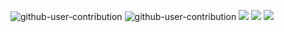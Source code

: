 ![github-user-contribution](https://github.com/user-attachments/assets/ff8916b6-00ee-4d70-907d-775868030f30)
![github-user-contribution](https://raw.githubusercontent.com/saeedmosaffer/github-stats/master/generated/overview.svg#gh-dark-mode-only)
![](https://raw.githubusercontent.com/saeedmosaffer/github-stats/master/generated/overview.svg#gh-light-mode-only)
![](https://raw.githubusercontent.com/saeedmosaffer/github-stats/master/generated/languages.svg#gh-dark-mode-only)
![](https://raw.githubusercontent.com/saeedmosaffer/github-stats/master/generated/languages.svg#gh-light-mode-only)
